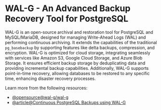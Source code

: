 # WAL-G - An Advanced Backup Recovery Tool for PostgreSQL

WAL-G is an open-source archival and restoration tool for PostgreSQL and MySQL/MariaDB, designed for managing Write-Ahead Logs (WAL) and performing continuous archiving. It extends the capabilities of the traditional `pg_basebackup` by supporting features like delta backups, compression, and encryption. WAL-G is optimized for cloud storage, integrating seamlessly with services like Amazon S3, Google Cloud Storage, and Azure Blob Storage. It ensures efficient backup storage by deduplicating data and providing incremental backup capabilities. Additionally, WAL-G supports point-in-time recovery, allowing databases to be restored to any specific time, enhancing disaster recovery processes.

Learn more from the following resources:

- [@opensource@wal-g/wal-g](https://github.com/wal-g/wal-g)
- [@article@Continuous PostgreSQL Backups using WAL-G](https://supabase.com/blog/continuous-postgresql-backup-walg)